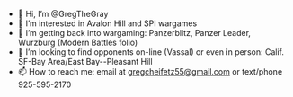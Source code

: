 - 👋 Hi, I’m @GregTheGray
- 👀 I’m interested in Avalon Hill and SPI wargames
- 🌱 I’m getting back into wargaming: Panzerblitz, Panzer Leader, Wurzburg (Modern Battles folio)
- 💞️ I’m looking to find opponents on-line (Vassal) or even in person: Calif. SF-Bay Area/East Bay--Pleasant Hill
- 📫 How to reach me: email at gregcheifetz55@gmail.com or text/phone 925-595-2170

<!---
GregTheGray/GregTheGray is a ✨ special ✨ repository because its `README.md` (this file) appears on your GitHub profile.
You can click the Preview link to take a look at your changes.
--->
